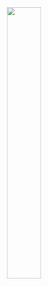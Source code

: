 <div align="center">
   <div align-items="center">
      <a target="_blank" rel="noopener noreferrer" ><img width="40%" src="https://github-readme-stats.vercel.app/api/top-langs/?username=thiagogre&hide=html,css,nunjucks&layout=compact&theme=dark"></a>
   </div>
</div>
